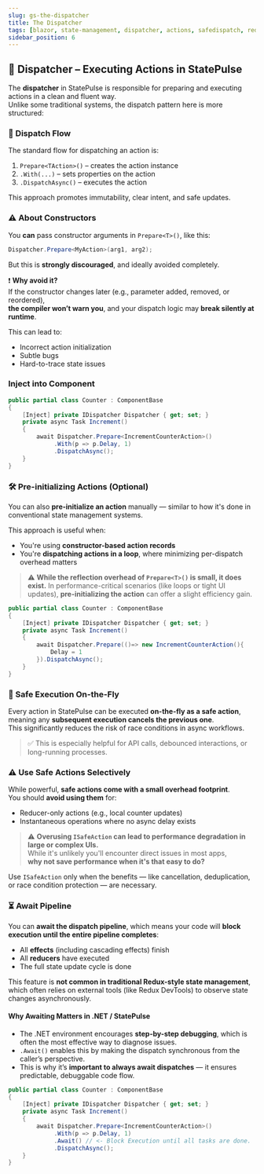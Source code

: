 ```yaml
---
slug: gs-the-dispatcher
title: The Dispatcher
tags: [blazor, state-management, dispatcher, actions, safedispatch, redux, statepulse, async, await, performance]
sidebar_position: 6
---
```


## 🚀 Dispatcher – Executing Actions in StatePulse

The **dispatcher** in StatePulse is responsible for preparing and executing actions in a clean and fluent way.  
Unlike some traditional systems, the dispatch pattern here is more structured:

### 🧭 Dispatch Flow

The standard flow for dispatching an action is:

1. `Prepare<TAction>()` – creates the action instance
2. `.With(...)` – sets properties on the action
3. `.DispatchAsync()` – executes the action

This approach promotes immutability, clear intent, and safe updates.

### ⚠️ About Constructors

You **can** pass constructor arguments in `Prepare<T>()`, like this:

```csharp
Dispatcher.Prepare<MyAction>(arg1, arg2);
```

But this is **strongly discouraged**, and ideally avoided completely.

❗ **Why avoid it?**  
If the constructor changes later (e.g., parameter added, removed, or reordered),  
**the compiler won’t warn you**, and your dispatch logic may **break silently at runtime**.

This can lead to:
- Incorrect action initialization
- Subtle bugs
- Hard-to-trace state issues

### Inject into Component

```csharp title="Counter.razor.cs"
public partial class Counter : ComponentBase
{
    [Inject] private IDispatcher Dispatcher { get; set; }
    private async Task Increment()
    {
        await Dispatcher.Prepare<IncrementCounterAction>()
             .With(p => p.Delay, 1)
             .DispatchAsync();
    }
}
```

### 🛠️ Pre-initializing Actions (Optional)

You can also **pre-initialize an action** manually — similar to how it's done in conventional state management systems.

This approach is useful when:

- You're using **constructor-based action records**
- You're **dispatching actions in a loop**, where minimizing per-dispatch overhead matters
  
> ⚠️ **While the reflection overhead of `Prepare<T>()` is small, it does exist.** In performance-critical scenarios (like loops or tight UI updates), **pre-initializing the action** can offer a slight efficiency gain.

```csharp title="Counter.razor.cs"
public partial class Counter : ComponentBase
{
    [Inject] private IDispatcher Dispatcher { get; set; }
    private async Task Increment()
    {
        await Dispatcher.Prepare(()=> new IncrementCounterAction(){
            Delay = 1
        }).DispatchAsync();
    }
}
```

### 🧵 Safe Execution On-the-Fly

Every action in StatePulse can be executed **on-the-fly as a safe action**,  
meaning any **subsequent execution cancels the previous one**.  
This significantly reduces the risk of race conditions in async workflows.

> ✅ This is especially helpful for API calls, debounced interactions, or long-running processes.

### ⚠️ Use Safe Actions Selectively

While powerful, **safe actions come with a small overhead footprint**.  
You should **avoid using them** for:
- Reducer-only actions (e.g., local counter updates)
- Instantaneous operations where no async delay exists

> ⚠️ **Overusing `ISafeAction` can lead to performance degradation in large or complex UIs.**  
> While it's unlikely you'll encounter direct issues in most apps,  
> **why not save performance when it's that easy to do?**

Use `ISafeAction` only when the benefits — like cancellation, deduplication, or race condition protection — are necessary.

### ⏳ Await Pipeline

You can **await the dispatch pipeline**, which means your code will **block execution until the entire pipeline completes**:

- All **effects** (including cascading effects) finish
- All **reducers** have executed
- The full state update cycle is done

This feature is **not common in traditional Redux-style state management**,  
which often relies on external tools (like Redux DevTools) to observe state changes asynchronously.

#### Why Awaiting Matters in .NET / StatePulse

- The .NET environment encourages **step-by-step debugging**, which is often the most effective way to diagnose issues.
- `.Await()` enables this by making the dispatch synchronous from the caller’s perspective.
- This is why it’s **important to always await dispatches** — it ensures predictable, debuggable code flow.

```csharp title="Counter.razor.cs"
public partial class Counter : ComponentBase
{
    [Inject] private IDispatcher Dispatcher { get; set; }
    private async Task Increment()
    {
        await Dispatcher.Prepare<IncrementCounterAction>()
             .With(p => p.Delay, 1)
             .Await() // <- Block Execution until all tasks are done.
             .DispatchAsync();
    }
}
```
